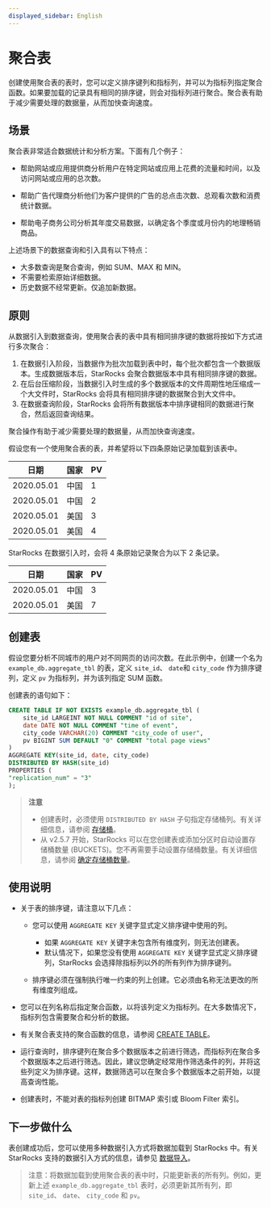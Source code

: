 ```yaml
---
displayed_sidebar: English
---
```


# 聚合表

创建使用聚合表的表时，您可以定义排序键列和指标列，并可以为指标列指定聚合函数。如果要加载的记录具有相同的排序键，则会对指标列进行聚合。聚合表有助于减少需要处理的数据量，从而加快查询速度。

## 场景

聚合表非常适合数据统计和分析方案。下面有几个例子：

- 帮助网站或应用提供商分析用户在特定网站或应用上花费的流量和时间，以及访问网站或应用的总次数。

- 帮助广告代理商分析他们为客户提供的广告的总点击次数、总观看次数和消费统计数据。

- 帮助电子商务公司分析其年度交易数据，以确定各个季度或月份内的地理畅销商品。

上述场景下的数据查询和引入具有以下特点：

- 大多数查询是聚合查询，例如 SUM、MAX 和 MIN。
- 不需要检索原始详细数据。
- 历史数据不经常更新。仅追加新数据。

## 原则

从数据引入到数据查询，使用聚合表的表中具有相同排序键的数据将按如下方式进行多次聚合：

1. 在数据引入阶段，当数据作为批次加载到表中时，每个批次都包含一个数据版本。生成数据版本后，StarRocks 会聚合数据版本中具有相同排序键的数据。
2. 在后台压缩阶段，当数据引入时生成的多个数据版本的文件周期性地压缩成一个大文件时，StarRocks 会将具有相同排序键的数据聚合到大文件中。
3. 在数据查询阶段，StarRocks 会将所有数据版本中排序键相同的数据进行聚合，然后返回查询结果。

聚合操作有助于减少需要处理的数据量，从而加快查询速度。

假设您有一个使用聚合表的表，并希望将以下四条原始记录加载到该表中。

| 日期       | 国家 | PV   |
| ---------- | ------- | ---- |
| 2020.05.01 | 中国     | 1    |
| 2020.05.01 | 中国     | 2    |
| 2020.05.01 | 美国     | 3    |
| 2020.05.01 | 美国     | 4    |

StarRocks 在数据引入时，会将 4 条原始记录聚合为以下 2 条记录。

| 日期       | 国家 | PV   |
| ---------- | ------- | ---- |
| 2020.05.01 | 中国     | 3    |
| 2020.05.01 | 美国     | 7    |

## 创建表

假设您要分析不同城市的用户对不同网页的访问次数。在此示例中，创建一个名为 `example_db.aggregate_tbl` 的表，定义 `site_id`、 `date`和 `city_code` 作为排序键列，定义 `pv` 为指标列，并为该列指定 SUM 函数。

创建表的语句如下：

```SQL
CREATE TABLE IF NOT EXISTS example_db.aggregate_tbl (
    site_id LARGEINT NOT NULL COMMENT "id of site",
    date DATE NOT NULL COMMENT "time of event",
    city_code VARCHAR(20) COMMENT "city_code of user",
    pv BIGINT SUM DEFAULT "0" COMMENT "total page views"
)
AGGREGATE KEY(site_id, date, city_code)
DISTRIBUTED BY HASH(site_id)
PROPERTIES (
"replication_num" = "3"
);
```

> **注意**
>
> - 创建表时，必须使用 `DISTRIBUTED BY HASH` 子句指定存储桶列。有关详细信息，请参阅 [存储桶](../Data_distribution.md#design-partitioning-and-bucketing-rules)。
> - 从 v2.5.7 开始，StarRocks 可以在您创建表或添加分区时自动设置存储桶数量 (BUCKETS)。您不再需要手动设置存储桶数量。有关详细信息，请参阅 [确定存储桶数量](../Data_distribution.md#determine-the-number-of-buckets)。

## 使用说明

- 关于表的排序键，请注意以下几点：
  - 您可以使用 `AGGREGATE KEY` 关键字显式定义排序键中使用的列。

    - 如果 `AGGREGATE KEY` 关键字未包含所有维度列，则无法创建表。
    - 默认情况下，如果您没有使用 `AGGREGATE KEY` 关键字显式定义排序键列，StarRocks 会选择除指标列以外的所有列作为排序键列。

  - 排序键必须在强制执行唯一约束的列上创建。它必须由名称无法更改的所有维度列组成。

- 您可以在列名称后指定聚合函数，以将该列定义为指标列。在大多数情况下，指标列包含需要聚合和分析的数据。

- 有关聚合表支持的聚合函数的信息，请参阅 [CREATE TABLE](../../sql-reference/sql-statements/data-definition/CREATE_TABLE.md)。

- 运行查询时，排序键列在聚合多个数据版本之前进行筛选，而指标列在聚合多个数据版本之后进行筛选。因此，建议您确定经常用作筛选条件的列，并将这些列定义为排序键。这样，数据筛选可以在聚合多个数据版本之前开始，以提高查询性能。

- 创建表时，不能对表的指标列创建 BITMAP 索引或 Bloom Filter 索引。

## 下一步做什么

表创建成功后，您可以使用多种数据引入方式将数据加载到 StarRocks 中。有关 StarRocks 支持的数据引入方式的信息，请参见 [数据导入](../../loading/Loading_intro.md)。

> 注意：将数据加载到使用聚合表的表中时，只能更新表的所有列。例如，更新上述 `example_db.aggregate_tbl` 表时，必须更新其所有列，即 `site_id`、 `date`、 `city_code` 和 `pv`。
